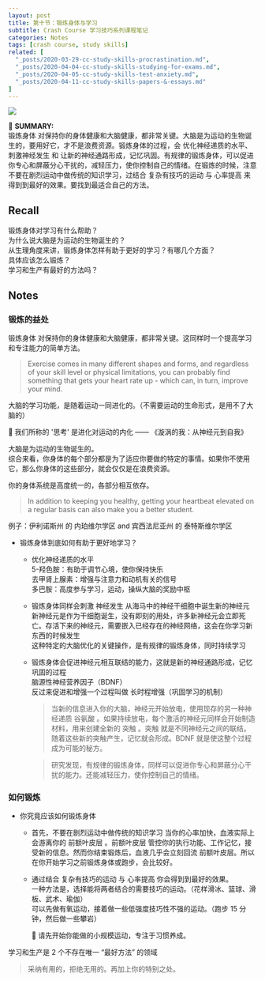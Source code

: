 ```yaml
---
layout: post
title: 第十节：锻炼身体与学习
subtitle: Crash Course 学习技巧系列课程笔记
categories: Notes
tags: [crash course, study skills]
related: [
  "_posts/2020-03-29-cc-study-skills-procrastination.md",
  "_posts/2020-04-04-cc-study-skills-studying-for-exams.md",
  "_posts/2020-04-05-cc-study-skills-test-anxiety.md",
  "_posts/2020-04-11-cc-study-skills-papers-&-essays.md"
]
---
```


![](https://www.youtube.com/watch?v=SQONLdb1gow)

📌 **SUMMARY:**  
锻炼身体 对保持你的身体健康和大脑健康，都非常关键。大脑是为运动的生物诞生的，要用好它，才不是浪费资源。锻炼身体的过程，会 优化神经递质的水平、刺激神经发生 和 让新的神经通路形成，记忆巩固。有规律的锻炼身体，可以促进你专心和屏蔽分心干扰的，减轻压力，使你控制自己的情绪。在锻炼的时候，注意 不要在剧烈运动中做传统的知识学习，过结合 复杂有技巧的运动 与 心率提高 来得到到最好的效果。要找到最适合自己的方法。

## Recall

锻炼身体对学习有什么帮助？  
为什么说大脑是为运动的生物诞生的？  
从生理角度来讲，锻炼身体怎样有助于更好的学习？有哪几个方面？  
具体应该怎么锻炼？  
学习和生产有最好的方法吗？

## Notes

### 锻炼的益处

锻炼身体 对保持你的身体健康和大脑健康，都非常关键。这同样时一个提高学习和专注能力的简单方法。

> Exercise comes in many different shapes and forms, and regardless of your skill level or physical limitations, you can probably find something that gets your heart rate up - which can, in turn, improve your mind.

大脑的学习功能，是随着运动一同进化的。（不需要运动的生命形式，是用不了大脑的）

<aside>
📌 我们所称的 '思考' 是进化对运动的内化 —— 《漩涡的我：从神经元到自我》
</aside>

大脑是为运动的生物诞生的。  
综合来看，你身体的每个部分都是为了适应你要做的特定的事情。如果你不使用它，那么你身体的这些部分，就会仅仅是在浪费资源。  

你的身体系统是高度统一的，各部分相互依存。  

> In addition to keeping you healthy, getting your heartbeat elevated on a regular basis can also make you a better student.

例子：伊利诺斯州 的 内珀维尔学区 and 宾西法尼亚州 的 泰特斯维尔学区   


- 锻炼身体到底如何有助于更好地学习？
  - 优化神经递质的水平  
    5-羟色胺：有助于调节心境，使你保持快乐  
    去甲肾上腺素：增强与注意力和动机有关的信号  
    多巴胺：高度参与学习，运动，操纵大脑的奖励中枢

  - 锻炼身体同样会刺激 神经发生
    从海马中的神经干细胞中诞生新的神经元  
    新神经元是作为干细胞诞生，没有即刻的用处，许多新神经元会立即死亡。存活下来的神经元，需要嵌入已经存在的神经网络，这会在你学习新东西的时候发生  
    这种特定的大脑优化的关键操作，是有规律的锻炼身体，同时持续学习  

  - 锻炼身体会促进神经元相互联结的能力，这就是新的神经通路形成，记忆巩固的过程  
    脑源性神经营养因子（BDNF）  
    反过来促进和增强一个过程叫做 长时程增强（巩固学习的机制）  
    > 当新的信息进入你的大脑，神经元开始放电，使用现存的另一种神经递质 谷氨酸 。如果持续放电，每个激活的神经元同样会开始制造材料，用来创建全新的 突触 。突触 就是不同神经元之间的联结。随着这些新的突触产生，记忆就会形成。BDNF 就是使这整个过程成为可能的秘方。

    > 研究发现，有规律的锻炼身体，同样可以促进你专心和屏蔽分心干扰的能力。还能减轻压力，使你控制自己的情绪。

### 如何锻炼

- 你究竟应该如何锻炼身体
  - 首先，不要在剧烈运动中做传统的知识学习
    当你的心率加快，血液实际上会游离你的 前额叶皮层 。前额叶皮层 管控你的执行功能、工作记忆，接受新的信息。然而你结束锻炼后，血液几乎会立刻回流 前额叶皮层。所以在你开始学习之前锻炼身体或跑步，会比较好。

  - 通过结合 复杂有技巧的运动 与 心率提高 你会得到到最好的效果。  
    一种方法是，选择能将两者结合的需要技巧的运动。（花样滑冰、篮球、滑板、武术、瑜伽）  
    可以先做有氧运动，接着做一些低强度技巧性不强的运动。（跑步 15 分钟，然后做一些攀岩）  
    <aside>
    📌 请先开始你能做的小规模运动，专注于习惯养成。
    </aside>

学习和生产是 2 个不存在唯一 “最好方法” 的领域

> 采纳有用的，拒绝无用的。再加上你的特别之处。
